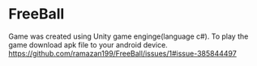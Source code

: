# FreeBall
Game was created using Unity game enginge(language c#).  To play the game download apk file to your android device.
https://github.com/ramazan199/FreeBall/issues/1#issue-385844497
